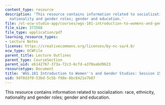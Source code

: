 ```yaml
---
content_type: resource
description: 'This resource contains information related to socialization: race, ethnicity,
  nationality and gender roles; gender and education.'
file: /ol-ocw-studio-app/courses/wgs-101-introduction-to-womens-and-gender-studies-fall-2014/9df8d3f053bd5c5bf98e6bc8421e7b87_MITWGS_101F14_Sess15.pdf
file_size: 373568
file_type: application/pdf
learning_resource_types:
- Lecture Notes
license: https://creativecommons.org/licenses/by-nc-sa/4.0/
ocw_type: OCWFile
parent_title: Lecture Outlines
parent_type: CourseSection
parent_uid: eb142767-373a-72c3-6cfd-a370aabd9623
resourcetype: Document
title: 'WGS.101 Introduction to Women''s and Gender Studies: Session 15 Lecture Outline'
uid: 9df8d3f0-53bd-5c5b-f98e-6bc8421e7b87
---
```

This resource contains information related to socialization: race, ethnicity, nationality and gender roles; gender and education.